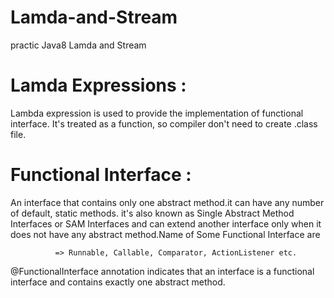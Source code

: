 # Lamda-and-Stream
practic Java8 Lamda and Stream


# Lamda Expressions :
  Lambda expression is used to provide the implementation of functional interface.
  It's treated as a function, so compiler don't need to create .class file.
 
 
# Functional Interface :
  An interface that contains only one abstract method.it can have any number of default, static methods.
  it's also known as Single Abstract Method Interfaces or SAM Interfaces
  and can extend another interface only when it does not have any abstract method.Name of 
  Some Functional Interface are 

              => Runnable, Callable, Comparator, ActionListener etc.
  @FunctionalInterface annotation indicates that an interface is a functional interface 
  and contains exactly one abstract method.
